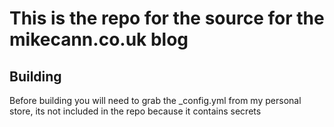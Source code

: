 # This is the repo for the source for the mikecann.co.uk blog

## Building

Before building you will need to grab the _config.yml from my personal store, its not included in the repo because it contains secrets